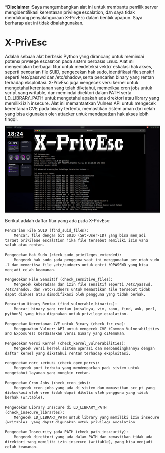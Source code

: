 ***Disclaimer** :Saya mengembangkan alat ini untuk membantu pemilik server mengidentifikasi kerentanan privilege escalation, dan saya tidak mendukung penyalahgunaan X-PrivEsc dalam bentuk apapun. Saya berharap alat ini tidak disalahgunakan.

# X-PrivEsc
Adalah sebuah alat berbasis Python yang dirancang untuk memindai potensi privilege escalation pada sistem berbasis Linux. Alat ini menyediakan berbagai fitur untuk mendeteksi vektor eskalasi hak akses, seperti pencarian file SUID, pengecekan hak sudo, identifikasi file sensitif seperti /etc/passwd dan /etc/shadow, serta pencarian binary yang rentan terhadap eksploitasi. X-PrivEsc juga mengecek versi kernel untuk mengetahui kerentanan yang telah diketahui, memeriksa cron jobs untuk script yang writable, dan memindai direktori dalam PATH serta LD_LIBRARY_PATH untuk mengetahui apakah ada direktori atau library yang memiliki izin insecure. Alat ini memanfaatkan Vulners API untuk mengecek kerentanan CVE pada binary tertentu, memastikan sistem aman dari celah yang bisa digunakan oleh attacker untuk mendapatkan hak akses lebih tinggi.

![X-PrivEsc Logo](img/Screenshot%20from%202024-09-20%2018-24-22.png)

Berikut adalah daftar fitur yang ada pada X-PrivEsc:

    Pencarian File SUID (find_suid_files):
        Mencari file dengan bit SUID (Set-User-ID) yang bisa menjadi target privilege escalation jika file tersebut memiliki izin yang salah atau rentan.

    Pengecekan Hak Sudo (check_sudo_privileges_extended):
        Mengecek hak sudo pada pengguna saat ini menggunakan perintah sudo -l dan memeriksa file /etc/sudoers untuk entri NOPASSWD yang bisa menjadi celah keamanan.

    Pengecekan File Sensitif (check_sensitive_files):
        Mengecek keberadaan dan izin file sensitif seperti /etc/passwd, /etc/shadow, dan /etc/sudoers untuk memastikan file tersebut tidak dapat diakses atau dimodifikasi oleh pengguna yang tidak berhak.

    Pencarian Binary Rentan (find_vulnerable_binaries):
        Mencari binary yang rentan (misalnya, vim, nano, find, awk, perl, python3) yang bisa digunakan untuk privilege escalation.

    Pengecekan Kerentanan CVE untuk Binary (check_for_cve):
        Menggunakan Vulners API untuk mengecek CVE (Common Vulnerabilities and Exposures) berdasarkan versi binary yang ditemukan.

    Pengecekan Versi Kernel (check_kernel_vulnerabilities):
        Mengecek versi kernel sistem operasi dan membandingkannya dengan daftar kernel yang diketahui rentan terhadap eksploitasi.

    Pengecekan Port Terbuka (check_open_ports):
        Mengecek port terbuka yang mendengarkan pada sistem untuk mengetahui layanan yang mungkin rentan.

    Pengecekan Cron Jobs (check_cron_jobs):
        Mengecek cron jobs yang ada di sistem dan memastikan script yang dieksekusi oleh cron tidak dapat ditulis oleh pengguna yang tidak berhak (writable).

    Pengecekan Library Insecure di LD_LIBRARY_PATH (check_insecure_libraries):
        Mengecek LD_LIBRARY_PATH untuk library yang memiliki izin insecure (writable), yang dapat digunakan untuk privilege escalation.

    Pengecekan Insecurity pada PATH (check_path_insecurity):
        Mengecek direktori yang ada dalam PATH dan memastikan tidak ada direktori yang memiliki izin insecure (writable), yang bisa menjadi celah keamanan.
